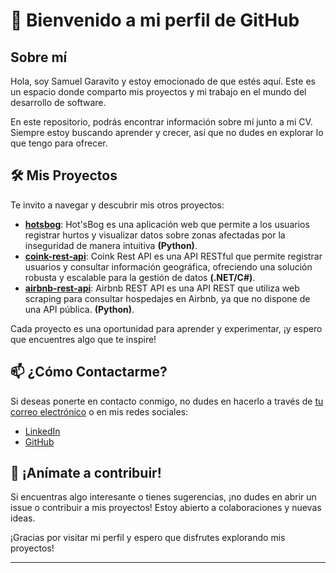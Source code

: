 # 👋 Bienvenido a mi perfil de GitHub

## Sobre mí

Hola, soy Samuel Garavito y estoy emocionado de que estés aquí. Este es un espacio donde comparto mis proyectos y mi trabajo en el mundo del desarrollo de software.

En este repositorio, podrás encontrar información sobre mí junto a mi CV. Siempre estoy buscando aprender y crecer, así que no dudes en explorar lo que tengo para ofrecer.

## 🛠️ Mis Proyectos

Te invito a navegar y descubrir mis otros proyectos:

- **[hotsbog](enlace-a-tu-proyecto)**: Hot'sBog es una aplicación web que permite a los usuarios registrar hurtos y visualizar datos sobre zonas afectadas por la inseguridad de manera intuitiva **(Python)**.
- **[coink-rest-api](https://github.com/SgaravitoWp/coink-rest-api.git)**: Coink Rest API es una API RESTful que permite registrar usuarios y consultar información geográfica, ofreciendo una solución robusta y escalable para la gestión de datos **(.NET/C#)**.
- **[airbnb-rest-api](enlace-a-tu-proyecto)**: Airbnb REST API es una API REST que utiliza web scraping para consultar hospedajes en Airbnb, ya que no dispone de una API pública. **(Python)**.

Cada proyecto es una oportunidad para aprender y experimentar, ¡y espero que encuentres algo que te inspire!

## 📫 ¿Cómo Contactarme?

Si deseas ponerte en contacto conmigo, no dudes en hacerlo a través de [tu correo electrónico](mailto:sgaravito@unal.edu.co) o en mis redes sociales:

- [LinkedIn](https://linkedin.com/in/samuel-jacobo-garavito-segura)
- [GitHub](https://github.com/SgaravitoWp)

## 🎉 ¡Anímate a contribuir!

Si encuentras algo interesante o tienes sugerencias, ¡no dudes en abrir un issue o contribuir a mis proyectos! Estoy abierto a colaboraciones y nuevas ideas.

¡Gracias por visitar mi perfil y espero que disfrutes explorando mis proyectos!

---

